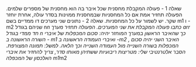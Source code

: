 שאלה 1 -
פעולה המקבלת מחסנית שכל איבר בה הוא מחסנית של מספרים שלמים. הפעולה תחזיר אמת אם כל המחסניות שבמחסנית ממוינות בסדר עולה, אחרת יוחזר שקר.
יש לשמור על כל המחסניות.
שאלה 2 -
נתונים שני מערכים דו ממדיים בשם m1 ו - m2 שניהם בגודל n*n
כתבו פעולה המקבלת את שני המערכים. הפעולה תחזיר מערך arr חד ממדי בגודל n כך שהאיבר הראשון במערך המוחזר יהיה: 
סכום המכפלות של איברי השורה הראשונה ב - m1 ואיברי העמודה הראשונה ב -m2 , האיבר השני יהיה סכום המכפלות בשורה השנייה מול העמודה השנייה וכך הלאה.
למשל: תמונה  המצורפת.
הסבר אלטרנטיבי שלי:
מטריצות ריבועיות ששתיהן מאותו סדר, צריך להחזיר את איברי האלכסון של המכפלה m1*m2
